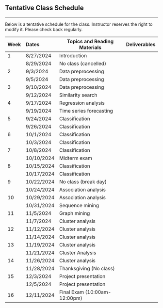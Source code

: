 ## Tentative Class Schedule
---
 Below is a tentative schedule for the class. Instructor reserves the right to modify it. Please check back regularly. 


| Week |    Dates   |    Topics and Reading Materials                |  Deliverables     |
|------|:-----------|------------------------------------------------|----------------------|
| 1  | 8/27/2024    | Introduction  |                    |
|    | 8/29/2024    | No class (cancelled)                         |                    | 
| 2  | 9/3/2024     | Data preprocessing   |       |
|    | 9/5/2024     | Data preprocessing  |       |
| 3  | 9/10/2024    | Data preprocessing   |       | 
|    | 9/12/2024    | Similarity search   |       |
| 4  | 9/17/2024    | Regression analysis   |       | 
|    | 9/19/2024    | Time series forecasting   |       |
| 5  | 9/24/2024    | Classification   |   |
|    | 9/26/2024    | Classification   |            |
| 6  | 10/1/2024    | Classification   |       |
|    | 10/3/2024    | Classification   |       |
| 7  | 10/8/2024   | Classification   |       |
|    | 10/10/2024   | Midterm exam     |       |
| 8  | 10/15/2024   | Classification   |       |
|    | 10/17/2024   | Classification   |       |
| 9  | 10/22/2024   | No class (break day) |  |
|    | 10/24/2024   | Association analysis  |   |
| 10 | 10/29/2024   | Association analysis  |    |
|    | 10/31/2024    | Sequence mining    |   |
| 11 | 11/5/2024    | Graph mining  |  |
|    | 11/7/2024    | Cluster analysis   |    |
| 12 | 11/12/2024   | Cluster analysis  |  |
|    | 11/14/2024   | Cluster analysis  |  |
| 13 | 11/19/2024   | Cluster analysis  |  |
|    | 11/21/2024   | Cluster Analysis  |    |
| 14 | 11/26/2024   | Cluster analysis  |  |
|    | 11/28/2024   | Thanksgiving (No class)  |   | 
| 15 | 12/3/2024    | Project presentation   |  |
|    | 12/5/2024    | Project presentation   |   |
| 16 | 12/11/2024   | Final Exam (10:00am-12:00pm) |   |

